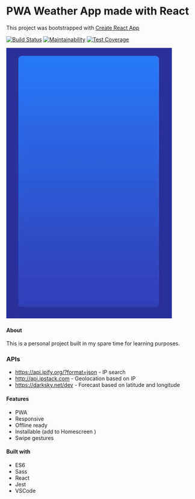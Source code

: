 # PWA Weather App made with React

This project was bootstrapped with [Create React App](https://github.com/facebookincubator/create-react-app)

[![Build Status](https://travis-ci.org/iondrimba/react-weather-app.svg?branch=master)](https://travis-ci.org/iondrimba/react-weather-app) [![Maintainability](https://api.codeclimate.com/v1/badges/8cd55ce66e034c44f03a/maintainability)](https://codeclimate.com/github/iondrimba/react-weather-app/maintainability) [![Test Coverage](https://api.codeclimate.com/v1/badges/8cd55ce66e034c44f03a/test_coverage)](https://codeclimate.com/github/iondrimba/react-weather-app/test_coverage)

![Demo](https://raw.githubusercontent.com/iondrimba/images/master/weather.gif?raw=true)

#### About
This is a personal project built in my spare time for learning purposes.

### APIs
* https://api.ipify.org/?format=json - IP search
* http://api.ipstack.com - Geolocation based on IP
* https://darksky.net/dev - Forecast based on latitude and longitude

#### Features
* PWA
* Responsive
* Offline ready
* Installable (add to Homescreen )
* Swipe gestures

#### Built with
* ES6
* Sass
* React
* Jest
* VSCode
